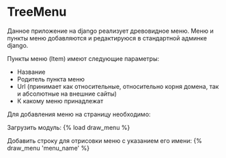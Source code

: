 # TreeMenu
Данное приложение на django реализует древовидное меню.
Меню и пункты меню добавляются и редактируюся в стандартной админке django.

Пункты меню (Item) имеют следующие параметры:
- Название
- Родитель пункта меню
- Url (принимает как относительные, относительно корня домена, так и абсолютные на внешние сайты)
- К какому меню принадлежат

Для добавления меню на страницу необходимо:

Загрузить модуль:
{% load draw_menu %}

Добавить строку для отрисовки меню с указанием его имени:
{% draw_menu 'menu_name' %}


